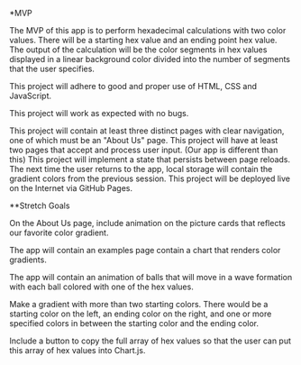 *MVP

The MVP of this app is to perform hexadecimal calculations with two color values.  There will be a starting hex value and an ending point hex value.  The output of the calculation will be the color segments in hex values displayed in a linear background color divided into the number of segments that the user specifies.

This project will adhere to good and proper use of HTML, CSS and JavaScript.  

This project will work as expected with no bugs.

This project will contain at least three distinct pages with clear navigation, one of which must be an "About Us" page.
This project will have at least two pages that accept and process user input. (Our app is different than this)
This project will implement a state that persists between page reloads.  The next time the user returns to the app, local storage will contain the gradient colors from the previous session.
This project will be deployed live on the Internet via GitHub Pages.

**Stretch Goals

On the About Us page, include animation on the picture cards that reflects our favorite color gradient.

The app will contain an examples page contain a chart that renders color gradients.  

The app will contain an animation of balls that will move in a wave formation with each ball colored with one of the hex values. 

Make a gradient with more than two starting colors.  There would be a starting color on the left, an ending color on the right, and one or more specified colors in between the starting color and the ending color.

Include a button to copy the full array of hex values so that the user can put this array of hex values into Chart.js.

